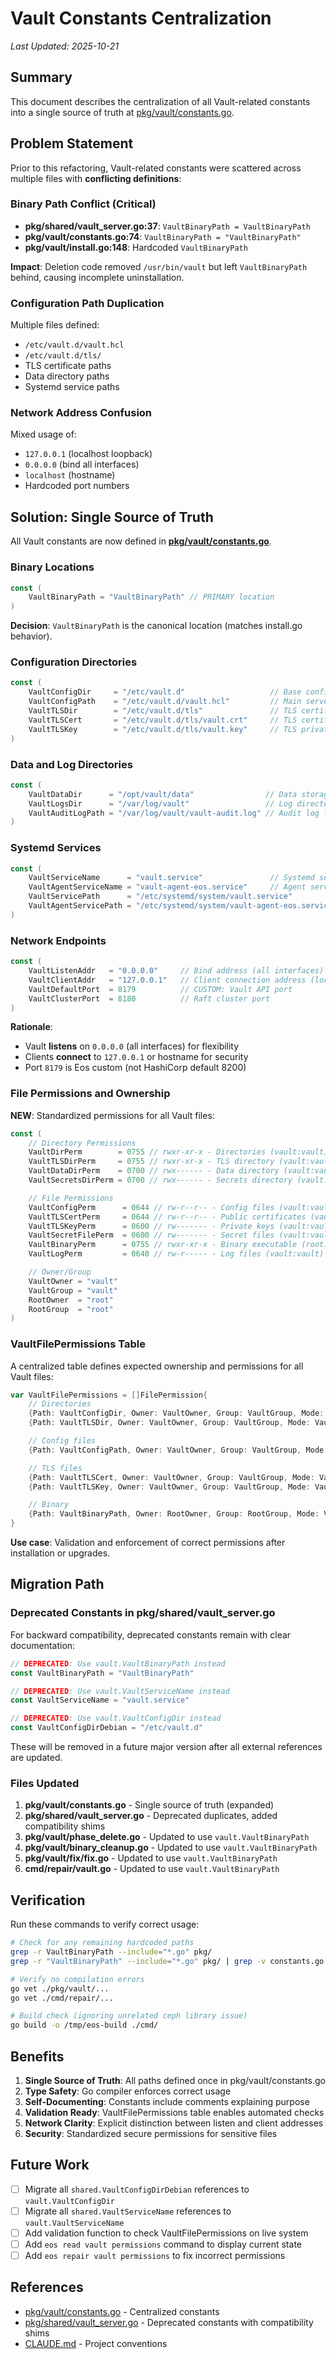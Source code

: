 # Vault Constants Centralization

*Last Updated: 2025-10-21*

## Summary

This document describes the centralization of all Vault-related constants into a single source of truth at [pkg/vault/constants.go](../pkg/vault/constants.go).

## Problem Statement

Prior to this refactoring, Vault-related constants were scattered across multiple files with **conflicting definitions**:

### Binary Path Conflict (Critical)

- **pkg/shared/vault_server.go:37**: `VaultBinaryPath = VaultBinaryPath`
- **pkg/vault/constants.go:74**: `VaultBinaryPath = "VaultBinaryPath"`
- **pkg/vault/install.go:148**: Hardcoded `VaultBinaryPath`

**Impact**: Deletion code removed `/usr/bin/vault` but left `VaultBinaryPath` behind, causing incomplete uninstallation.

### Configuration Path Duplication

Multiple files defined:
- `/etc/vault.d/vault.hcl`
- `/etc/vault.d/tls/`
- TLS certificate paths
- Data directory paths
- Systemd service paths

### Network Address Confusion

Mixed usage of:
- `127.0.0.1` (localhost loopback)
- `0.0.0.0` (bind all interfaces)
- `localhost` (hostname)
- Hardcoded port numbers

## Solution: Single Source of Truth

All Vault constants are now defined in **[pkg/vault/constants.go](../pkg/vault/constants.go)**.

### Binary Locations

```go
const (
    VaultBinaryPath = "VaultBinaryPath" // PRIMARY location
)
```

**Decision**: `VaultBinaryPath` is the canonical location (matches install.go behavior).

### Configuration Directories

```go
const (
    VaultConfigDir     = "/etc/vault.d"                   // Base config directory
    VaultConfigPath    = "/etc/vault.d/vault.hcl"         // Main server config
    VaultTLSDir        = "/etc/vault.d/tls"               // TLS certificate directory
    VaultTLSCert       = "/etc/vault.d/tls/vault.crt"     // TLS certificate
    VaultTLSKey        = "/etc/vault.d/tls/vault.key"     // TLS private key
)
```

### Data and Log Directories

```go
const (
    VaultDataDir      = "/opt/vault/data"                // Data storage
    VaultLogsDir      = "/var/log/vault"                 // Log directory
    VaultAuditLogPath = "/var/log/vault/vault-audit.log" // Audit log file
)
```

### Systemd Services

```go
const (
    VaultServiceName      = "vault.service"               // Systemd service name
    VaultAgentServiceName = "vault-agent-eos.service"     // Agent service name
    VaultServicePath      = "/etc/systemd/system/vault.service"
    VaultAgentServicePath = "/etc/systemd/system/vault-agent-eos.service"
)
```

### Network Endpoints

```go
const (
    VaultListenAddr   = "0.0.0.0"     // Bind address (all interfaces)
    VaultClientAddr   = "127.0.0.1"   // Client connection address (localhost)
    VaultDefaultPort  = 8179          // CUSTOM: Vault API port
    VaultClusterPort  = 8180          // Raft cluster port
)
```

**Rationale**:
- Vault **listens** on `0.0.0.0` (all interfaces) for flexibility
- Clients **connect** to `127.0.0.1` or hostname for security
- Port `8179` is Eos custom (not HashiCorp default 8200)

### File Permissions and Ownership

**NEW**: Standardized permissions for all Vault files:

```go
const (
    // Directory Permissions
    VaultDirPerm        = 0755 // rwxr-xr-x - Directories (vault:vault)
    VaultTLSDirPerm     = 0755 // rwxr-xr-x - TLS directory (vault:vault)
    VaultDataDirPerm    = 0700 // rwx------ - Data directory (vault:vault)
    VaultSecretsDirPerm = 0700 // rwx------ - Secrets directory (vault:vault)

    // File Permissions
    VaultConfigPerm      = 0644 // rw-r--r-- - Config files (vault:vault)
    VaultTLSCertPerm     = 0644 // rw-r--r-- - Public certificates (vault:vault)
    VaultTLSKeyPerm      = 0600 // rw------- - Private keys (vault:vault)
    VaultSecretFilePerm  = 0600 // rw------- - Secret files (vault:vault)
    VaultBinaryPerm      = 0755 // rwxr-xr-x - Binary executable (root:root)
    VaultLogPerm         = 0640 // rw-r----- - Log files (vault:vault)

    // Owner/Group
    VaultOwner = "vault"
    VaultGroup = "vault"
    RootOwner  = "root"
    RootGroup  = "root"
)
```

### VaultFilePermissions Table

A centralized table defines expected ownership and permissions for all Vault files:

```go
var VaultFilePermissions = []FilePermission{
    // Directories
    {Path: VaultConfigDir, Owner: VaultOwner, Group: VaultGroup, Mode: VaultDirPerm},
    {Path: VaultTLSDir, Owner: VaultOwner, Group: VaultGroup, Mode: VaultTLSDirPerm},

    // Config files
    {Path: VaultConfigPath, Owner: VaultOwner, Group: VaultGroup, Mode: VaultConfigPerm},

    // TLS files
    {Path: VaultTLSCert, Owner: VaultOwner, Group: VaultGroup, Mode: VaultTLSCertPerm},
    {Path: VaultTLSKey, Owner: VaultOwner, Group: VaultGroup, Mode: VaultTLSKeyPerm},

    // Binary
    {Path: VaultBinaryPath, Owner: RootOwner, Group: RootGroup, Mode: VaultBinaryPerm},
}
```

**Use case**: Validation and enforcement of correct permissions after installation or upgrades.

## Migration Path

### Deprecated Constants in pkg/shared/vault_server.go

For backward compatibility, deprecated constants remain with clear documentation:

```go
// DEPRECATED: Use vault.VaultBinaryPath instead
const VaultBinaryPath = "VaultBinaryPath"

// DEPRECATED: Use vault.VaultServiceName instead
const VaultServiceName = "vault.service"

// DEPRECATED: Use vault.VaultConfigDir instead
const VaultConfigDirDebian = "/etc/vault.d"
```

These will be removed in a future major version after all external references are updated.

### Files Updated

1. **pkg/vault/constants.go** - Single source of truth (expanded)
2. **pkg/shared/vault_server.go** - Deprecated duplicates, added compatibility shims
3. **pkg/vault/phase_delete.go** - Updated to use `vault.VaultBinaryPath`
4. **pkg/vault/binary_cleanup.go** - Updated to use `vault.VaultBinaryPath`
5. **pkg/vault/fix/fix.go** - Updated to use `vault.VaultBinaryPath`
6. **cmd/repair/vault.go** - Updated to use `vault.VaultBinaryPath`

## Verification

Run these commands to verify correct usage:

```bash
# Check for any remaining hardcoded paths
grep -r VaultBinaryPath --include="*.go" pkg/
grep -r "VaultBinaryPath" --include="*.go" pkg/ | grep -v constants.go

# Verify no compilation errors
go vet ./pkg/vault/...
go vet ./cmd/repair/...

# Build check (ignoring unrelated ceph library issue)
go build -o /tmp/eos-build ./cmd/
```

## Benefits

1. **Single Source of Truth**: All paths defined once in pkg/vault/constants.go
2. **Type Safety**: Go compiler enforces correct usage
3. **Self-Documenting**: Constants include comments explaining purpose
4. **Validation Ready**: VaultFilePermissions table enables automated checks
5. **Network Clarity**: Explicit distinction between listen and client addresses
6. **Security**: Standardized secure permissions for sensitive files

## Future Work

- [ ] Migrate all `shared.VaultConfigDirDebian` references to `vault.VaultConfigDir`
- [ ] Migrate all `shared.VaultServiceName` references to `vault.VaultServiceName`
- [ ] Add validation function to check VaultFilePermissions on live system
- [ ] Add `eos read vault permissions` command to display current state
- [ ] Add `eos repair vault permissions` to fix incorrect permissions

## References

- [pkg/vault/constants.go](../pkg/vault/constants.go) - Centralized constants
- [pkg/shared/vault_server.go](../pkg/shared/vault_server.go) - Deprecated constants with compatibility shims
- [CLAUDE.md](../CLAUDE.md) - Project conventions
